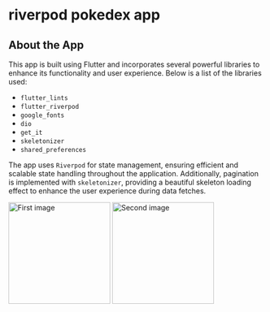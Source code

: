 # riverpod pokedex app

<h2>About the App</h2>
<p>This app is built using Flutter and incorporates several powerful libraries to enhance its functionality and user experience. Below is a list of the libraries used:</p>
<ul>
  <li><code>flutter_lints</code></li>
  <li><code>flutter_riverpod</code></li>
  <li><code>google_fonts</code></li>
  <li><code>dio</code></li>
  <li><code>get_it</code></li>
  <li><code>skeletonizer</code></li>
  <li><code>shared_preferences</code></li>
</ul>
<p>The app uses <code>Riverpod</code> for state management, ensuring efficient and scalable state handling throughout the application. Additionally, pagination is implemented with <code>skeletonizer</code>, providing a beautiful skeleton loading effect to enhance the user experience during data fetches.</p>

<img src="https://github.com/user-attachments/assets/8260d06e-8920-459d-9c93-5546c15f4394" width="200" alt="First image">

<img src="https://github.com/user-attachments/assets/0b62b08e-2dae-454f-b100-8091f73ec0a1" width="200" alt="Second image">



